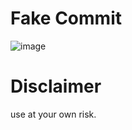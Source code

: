 # Fake Commit
![image](https://user-images.githubusercontent.com/39166624/213925762-370bd07f-e82c-42e4-819d-9403b4038a53.png)

# Disclaimer 
use at your own risk.
